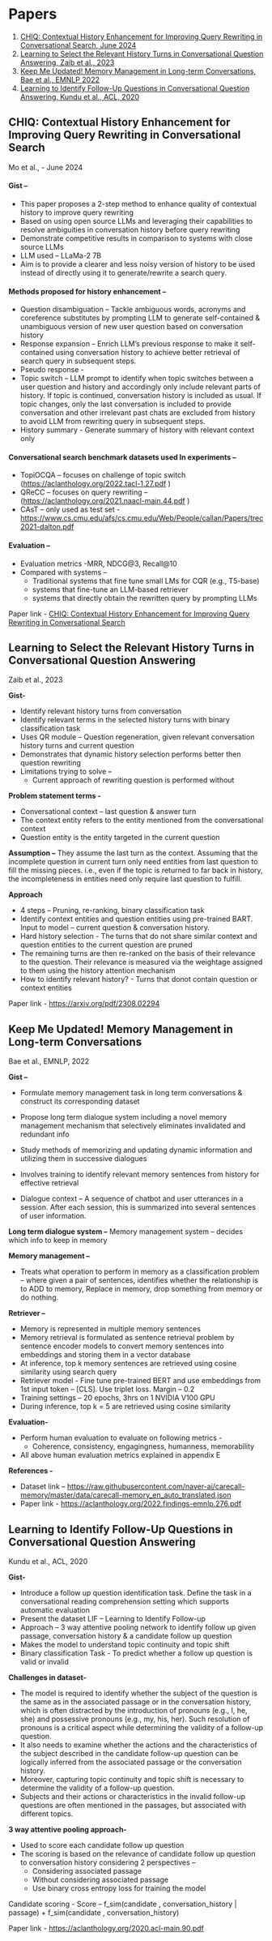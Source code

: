 # Papers
1. [CHIQ: Contextual History Enhancement for Improving Query Rewriting in Conversational Search, June 2024](#chiq-contextual-history-enhancement-for-improving-query-rewriting-in-conversational-search)
2. [Learning to Select the Relevant History Turns in Conversational Question Answering, Zaib et al., 2023](#learning-to-select-the-relevant-history-turns-in-conversational-question-answering)
3. [Keep Me Updated! Memory Management in Long-term Conversations, Bae et al., EMNLP 2022](#keep-me-updated-memory-management-in-long-term-conversations)
4. [Learning to Identify Follow-Up Questions in Conversational Question Answering, Kundu et al., ACL, 2020](#learning-to-identify-follow-up-questions-in-conversational-question-answering)


## CHIQ: Contextual History Enhancement for Improving Query Rewriting in Conversational Search
Mo et al., - June 2024
#### Gist –
 * This paper proposes a 2-step method to enhance quality of contextual history to improve query rewriting
 * Based on using open source LLMs and leveraging their capabilities to resolve ambiguities in conversation history before query rewriting
 * Demonstrate competitive results in comparison to systems with close source LLMs
 * LLM used – LLaMa-2 7B
 * Aim is to provide a clearer and less noisy version of history to be used instead of directly using it to generate/rewrite a search query.

#### Methods proposed for history enhancement –
 * Question disambiguation – Tackle ambiguous words, acronyms and coreference substitutes by prompting LLM to generate self-contained & unambiguous version of new user question based on conversation history
 * Response expansion – Enrich LLM’s previous response to make it self-contained using conversation history to achieve better retrieval of search query in subsequent steps.
 * Pseudo response -
 * Topic switch – LLM prompt to identify when topic switches between a user question and history and accordingly only include relevant parts of history. If topic is continued, conversation history is included as usual. If topic changes, only the last conversation is included to provide conversation and other irrelevant past chats are excluded from history to avoid LLM from rewriting query in subsequent steps.
 * History summary - Generate summary of history with relevant context only

#### Conversational search benchmark datasets used In experiments –
 * TopiOCQA – focuses on challenge of topic switch (https://aclanthology.org/2022.tacl-1.27.pdf )
 * QReCC – focuses on query rewriting – (https://aclanthology.org/2021.naacl-main.44.pdf )
 * CAsT – only used as test set - https://www.cs.cmu.edu/afs/cs.cmu.edu/Web/People/callan/Papers/trec2021-dalton.pdf

#### Evaluation –
 * Evaluation metrics -MRR, NDCG@3, Recall@10
 * Compared with systems –
   *   Traditional systems that fine tune small LMs for CQR (e.g., T5-base)
   *   systems that fine-tune an LLM-based retriever
   *   systems that directly obtain the rewritten query by prompting LLMs
  
Paper link - [CHIQ: Contextual History Enhancement for Improving Query Rewriting
in Conversational Search](https://arxiv.org/pdf/2406.05013)


## Learning to Select the Relevant History Turns in Conversational Question Answering
 Zaib et al., 2023

**Gist-**
* Identify relevant history turns from conversation
* Identify relevant terms in the selected history turns with binary classification task
* Uses QR module – Question regeneration, given relevant conversation history turns and current question
* Demonstrates that dynamic history selection performs better then question rewriting
* Limitations trying to solve –
  - Current approach of rewriting question is performed without 

**Problem statement terms -**
* Conversational context – last question & answer turn
* The context entity refers to the entity mentioned from the conversational context
* Question entity is the entity targeted in the current question 

**Assumption –**
They assume the last turn as the context. Assuming that the incomplete question in current turn only need entities from last question to fill the missing pieces. 
i.e., even if the topic is returned to far back in history, the incompleteness in entities need only require last question to fulfill.


**Approach**
* 4 steps – Pruning, re-ranking, binary classification task
* Identify context entities and question entities using pre-trained BART. Input to model – current question & conversation history.
* Hard history selection - The turns that do not share similar context and question entities to the current question are pruned
* The remaining turns are then re-ranked on the basis of their relevance to the question. Their relevance is measured via the weightage assigned to them using the history attention mechanism 
* How to identify relevant history? - Turns that donot contain question or context entities

Paper link - https://arxiv.org/pdf/2308.02294

## Keep Me Updated! Memory Management in Long-term Conversations
 Bae et al., EMNLP, 2022

**Gist –**
* Formulate memory management task in long term conversations & construct its corresponding dataset
* Propose long term dialogue system including a novel memory management mechanism that selectively eliminates invalidated and redundant info
* Study methods of memorizing and updating dynamic information and utilizing them in successive dialogues
* Involves training to identify relevant memory sentences from history for effective retrieval


* Dialogue context – A sequence of chatbot and user utterances in a session. After each session, this is summarized into several sentences of user information.

**Long term dialogue system –**
Memory management system – decides which info to keep in memory 

**Memory management –** 
* Treats what operation to perform in memory as a classification problem – where given a pair of sentences, identifies whether the relationship is to ADD to memory, Replace in memory, drop something from memory or do nothing.

**Retriever –**
* Memory is represented in multiple memory sentences
* Memory retrieval is formulated as sentence retrieval problem by sentence encoder models to convert memory sentences into embeddings and storing them in a vector database
* At inference, top k memory sentences are retrieved using cosine similarity using search query
* Retriever model - Fine tune pre-trained BERT and use embeddings from 1st input token – [CLS]. Use triplet loss. Margin – 0.2
* Training settings – 20 epochs, 3hrs on 1 NVIDIA V100 GPU
* During inference, top k = 5 are retrieved using cosine similarity
  
**Evaluation-**
* Perform human evaluation to evaluate on following metrics -
  - Coherence, consistency, engagingness, humanness, memorability
* All above human evaluation metrics explained in appendix E

**References -**
* Dataset link – https://raw.githubusercontent.com/naver-ai/carecall-memory/master/data/carecall-memory_en_auto_translated.json
* Paper link - https://aclanthology.org/2022.findings-emnlp.276.pdf


## Learning to Identify Follow-Up Questions in Conversational Question Answering
Kundu et al., ACL, 2020

**Gist-**
* Introduce a follow up question identification task. Define the task in a conversational reading comprehension setting which supports automatic evaluation
* Present the dataset LIF – Learning to Identify Follow-up
* Approach – 3 way attentive pooling network to identify follow up given passage, conversation history & a candidate follow up question
* Makes the model to understand topic continuity and topic shift
* Binary classification Task - To predict whether a follow up question is valid or invalid

**Challenges in dataset-**
* The model is required to identify whether the subject of the question is the same as in the associated passage or in the conversation history, which is often distracted by the introduction of pronouns (e.g., I, he, she) and possessive pronouns (e.g., my, his, her). Such resolution of pronouns is a critical aspect while determining the validity of a follow-up question.
* It also needs to examine whether the actions and the characteristics of the subject described in the candidate follow-up question can be logically inferred from the associated passage or the conversation history.
* Moreover, capturing topic continuity and topic shift is necessary to determine the validity of a follow-up question.
* Subjects and their actions or characteristics in the invalid follow-up questions are often mentioned in the passages, but associated with different topics. 

**3 way attentive pooling approach-**
* Used to score each candidate follow up question
* The scoring is based on the relevance of candidate follow up question to conversation history considering 2 perspectives –
   - Considering associated passage
   - Without considering associated passage
   - Use binary cross entropy loss for training the model

Candidate scoring -
Score – f_sim(candidate , conversation_history | passage) + f_sim(candidate , conversation_history)  

Paper link - https://aclanthology.org/2020.acl-main.90.pdf




